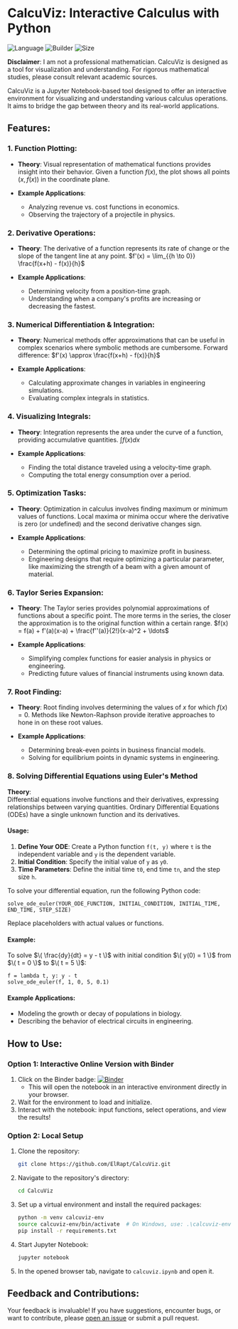 # CalcuViz: Interactive Calculus with Python

![Language](https://img.shields.io/badge/Notebook-Jupyter-orange)
![Builder](https://img.shields.io/badge/Builder-Binder-red)
![Size](https://img.shields.io/badge/Size-32MB-yellowgreen)


**Disclaimer**: I am not a professional mathematician. CalcuViz is designed as a tool for visualization and understanding. For rigorous mathematical studies, please consult relevant academic sources.

CalcuViz is a Jupyter Notebook-based tool designed to offer an interactive environment for visualizing and understanding various calculus operations. It aims to bridge the gap between theory and its real-world applications.

## Features:

### 1. **Function Plotting**:

- **Theory**: Visual representation of mathematical functions provides insight into their behavior. Given a function $f(x)$, the plot shows all points $(x, f(x))$ in the coordinate plane.
  
- **Example Applications**: 
    - Analyzing revenue vs. cost functions in economics.
    - Observing the trajectory of a projectile in physics.

### 2. **Derivative Operations**:

- **Theory**: The derivative of a function represents its rate of change or the slope of the tangent line at any point. $f'(x) = \lim_{{h \to 0}} \frac{f(x+h) - f(x)}{h}$

- **Example Applications**:
    - Determining velocity from a position-time graph.
    - Understanding when a company's profits are increasing or decreasing the fastest.

### 3. **Numerical Differentiation & Integration**:

- **Theory**: Numerical methods offer approximations that can be useful in complex scenarios where symbolic methods are cumbersome. Forward difference: $f'(x) \approx \frac{f(x+h) - f(x)}{h}$

- **Example Applications**:
    - Calculating approximate changes in variables in engineering simulations.
    - Evaluating complex integrals in statistics.

### 4. **Visualizing Integrals**:

- **Theory**: Integration represents the area under the curve of a function, providing accumulative quantities. $\int f(x) dx$

- **Example Applications**:
    - Finding the total distance traveled using a velocity-time graph.
    - Computing the total energy consumption over a period.

### 5. **Optimization Tasks**:

- **Theory**: Optimization in calculus involves finding maximum or minimum values of functions. Local maxima or minima occur where the derivative is zero (or undefined) and the second derivative changes sign.

- **Example Applications**:
    - Determining the optimal pricing to maximize profit in business.
    - Engineering designs that require optimizing a particular parameter, like maximizing the strength of a beam with a given amount of material.

### 6. **Taylor Series Expansion**:

- **Theory**: The Taylor series provides polynomial approximations of functions about a specific point. The more terms in the series, the closer the approximation is to the original function within a certain range. $f(x) = f(a) + f'(a)(x-a) + \frac{f''(a)}{2!}(x-a)^2 + \ldots$

- **Example Applications**:
    - Simplifying complex functions for easier analysis in physics or engineering.
    - Predicting future values of financial instruments using known data.

### 7. **Root Finding**:

- **Theory**: Root finding involves determining the values of $x$ for which $f(x) = 0$. Methods like Newton-Raphson provide iterative approaches to hone in on these root values.

- **Example Applications**:
    - Determining break-even points in business financial models.
    - Solving for equilibrium points in dynamic systems in engineering.

### 8. Solving Differential Equations using Euler's Method

**Theory**:  
Differential equations involve functions and their derivatives, expressing relationships between varying quantities. Ordinary Differential Equations (ODEs) have a single unknown function and its derivatives.

#### Usage:

1. **Define Your ODE**: Create a Python function `f(t, y)` where `t` is the independent variable and `y` is the dependent variable.
2. **Initial Condition**: Specify the initial value of `y` as `y0`.
3. **Time Parameters**: Define the initial time `t0`, end time `tn`, and the step size `h`.

To solve your differential equation, run the following Python code:

    solve_ode_euler(YOUR_ODE_FUNCTION, INITIAL_CONDITION, INITIAL_TIME, END_TIME, STEP_SIZE)

Replace placeholders with actual values or functions.

#### Example:

To solve $\( \frac{dy}{dt} = y - t \)$ with initial condition $\( y(0) = 1 \)$ from $\( t = 0 \)$ to $\( t = 5 \)$:

    f = lambda t, y: y - t
    solve_ode_euler(f, 1, 0, 5, 0.1)

#### Example Applications:

- Modeling the growth or decay of populations in biology.
- Describing the behavior of electrical circuits in engineering.


## How to Use:

### Option 1: Interactive Online Version with Binder

1. Click on the Binder badge: [![Binder](https://mybinder.org/badge_logo.svg)](https://mybinder.org/v2/gh/ElRapt/CalcuViz/main?filepath=calcuviz.ipynb)
    - This will open the notebook in an interactive environment directly in your browser.
2. Wait for the environment to load and initialize.
3. Interact with the notebook: input functions, select operations, and view the results!

### Option 2: Local Setup

1. Clone the repository:
    ```bash
    git clone https://github.com/ElRapt/CalcuViz.git
    ```
2. Navigate to the repository's directory:
    ```bash
    cd CalcuViz
    ```
3. Set up a virtual environment and install the required packages:
    ```bash
    python -m venv calcuviz-env
    source calcuviz-env/bin/activate  # On Windows, use: .\calcuviz-env\Scripts\activate
    pip install -r requirements.txt
    ```
4. Start Jupyter Notebook:
    ```bash
    jupyter notebook
    ```
5. In the opened browser tab, navigate to `calcuviz.ipynb` and open it.

## Feedback and Contributions:

Your feedback is invaluable! If you have suggestions, encounter bugs, or want to contribute, please [open an issue](https://github.com/ElRapt/CalcuViz/issues) or submit a pull request.
